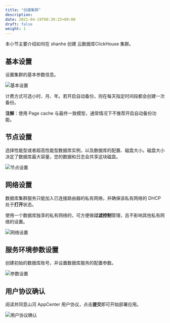 ```yaml
---
title: "创建集群"
description: 
date: 2021-04-19T00:39:25+09:00
draft: false
weight: 1
---
```


本小节主要介绍如何在 shanhe 创建 云数据库ClickHouse 集群。 

## 基本设置

设置集群的基本参数信息。

![基本设置](../_images/base_step_1.png)

计费方式可选小时、月、年。若开启自动备份，则在每天指定时间段都会创建一次备份。

**注解**：使用 Page cache 与最终一致模型，通常情况下不推荐开启自动备份功能。

## 节点设置

选择性能型或者超高性能型数据库实例，以及数据库的配置、磁盘大小。磁盘大小决定了数据库最大容量，您的数据和日志会共享这块磁盘。

![节点设置](../_images/base_step_2.png)

## 网络设置

数据库集群服务只能加入已连接路由器的私有网络，并确保该私有网络的 DHCP 处于**打开**状态。

使用一个数据库独享的私有网络的，可方便做**过滤控制**管理，且不影响其他私有网络的设置。

![网络设置](../_images/base_step_3.png)

## 服务环境参数设置

创建初始的数据库账号，并设置数据库服务的配置参数。

![参数设置](../_images/base_step_4.png)

## 用户协议确认

阅读并同意山河 AppCenter 用户协议，点击**提交**即可开始部署应用。

![用户协议确认](../_images/base_step_5.png)
